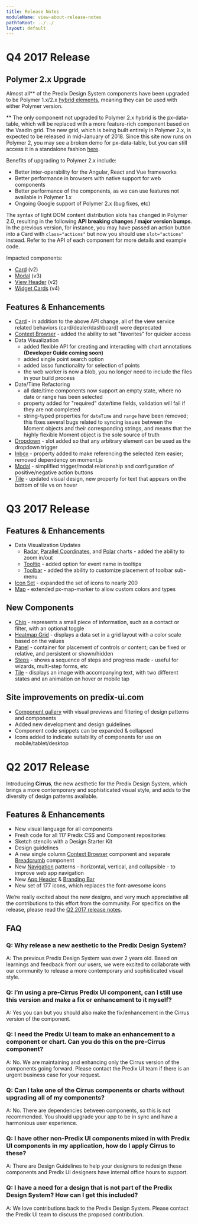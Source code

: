 ```yaml
---
title: Release Notes
moduleName: view-about-release-notes
pathToRoot: ../../
layout: default
---
```


# Q4 2017 Release

## Polymer 2.x Upgrade
Almost all\*\* of the Predix Design System components have been upgraded to be Polymer 1.x/2.x [hybrid elements](https://www.polymer-project.org/2.0/docs/devguide/hybrid-elements), meaning they can be used with either Polymer version.

\*\* The only component not upgraded to Polymer 2.x hybrid is the px-data-table, which will be replaced with a more feature-rich component based on the Vaadin grid. The new grid, which is being built entirely in Polymer 2.x, is expected to be released in mid-January of 2018. Since this site now runs on Polymer 2, you may see a broken demo for px-data-table, but you can still access it in a standalone fashion [here](https://www.predix-ui.com/px-data-table/px-data-table/).

Benefits of upgrading to Polymer 2.x include:
* Better inter-operability for the Angular, React and Vue frameworks
* Better performance in browsers with native support for web components
* Better performance of the components, as we can use features not available in Polymer 1.x
* Ongoing Google support of Polymer 2.x (bug fixes, etc)

The syntax of light DOM content distribution slots has changed in Polymer 2.0, resulting in the following **API breaking changes / major version bumps**. In the previous version, for instance, you may have passed an action button into a Card with `class="actions"` but now you should use `slot="actions"` instead. Refer to the API of each component for more details and example code.

Impacted components:
* [Card](/#/modules/px-card) (v2)
* [Modal](/#/modules/px-modal) (v3)
* [View Header](/#/modules/px-view-header) (v2)
* [Widget Cards](/#/modules/px-widget-cards) (v4)


## Features & Enhancements

* [Card](/#/modules/px-card) - in addition to the above API change, all of the view service related behaviors (card/dealer/dashboard) were deprecated
* [Context Browser](/#/modules/px-context-browser) - added the ability to set "favorites" for quicker access
* Data Visualization
  * added flexible API for creating and interacting with chart annotations **(Developer Guide coming soon)**
  * added single point search option
  * added lasso functionality for selection of points
  * the web worker is now a blob, you no longer need to include the files in your build process
* Date/Time Refactoring
  * all date/time components now support an empty state, where no date or range has been selected
  * property added for "required" date/time fields, validation will fail if they are not completed
  * string-typed properties for `dateTime` and `range` have been removed; this fixes several bugs related to syncing issues between the Moment objects and their corresponding strings, and means that the highly flexible Moment object is the sole source of truth
* [Dropdown](/#/modules/px-dropdown) - slot added so that any arbitrary element can be used as the dropdown trigger
* [Inbox](/#/modules/px-inbox) - property added to make referencing the selected item easier; removed dependency on moment.js
* [Modal](/#/modules/px-modal) - simplified trigger/modal relationship and configuration of positive/negative action buttons
* [Tile](/#/modules/px-tile) - updated visual design, new property for text that appears on the bottom of tile vs on hover


# Q3 2017 Release

## Features & Enhancements

* Data Visualization Updates
  * [Radar](/#/modules/px-vis-radar), [Parallel Coordinates](/#/modules/px-vis-parallel-coordinates), and [Polar](/#/modules/px-vis-polar) charts - added the ability to zoom in/out
  * [Tooltip](/#/elements/vis/px-vis/px-vis-tooltip) - added option for event name in tooltips
  * [Toolbar](/#/elements/vis/px-vis/px-vis-toolbar) - added the ability to customize placement of toolbar sub-menu
* [Icon Set](/#/modules/px-icon-set) - expanded the set of icons to nearly 200
* [Map](/#/modules/px-map) - extended px-map-marker to allow custom colors and types

## New Components

* [Chip](/#/modules/px-chip) - represents a small piece of information, such as a contact or filter, with an optional toggle
* [Heatmap Grid](/#/modules/px-heatmap-grid) - displays a data set in a grid layout with a color scale based on the values
* [Panel](/#/modules/px-panel) - container for placement of controls or content; can be fixed or relative, and persistent or shown/hidden
* [Steps](/#/modules/px-steps) - shows a sequence of steps and progress made - useful for wizards, multi-step forms, etc
* [Tile](/#/modules/px-tile) - displays an image with accompanying text, with two different states and an animation on hover or mobile tap

## Site improvements on predix-ui.com

* [Component gallery](/#/gallery) with visual previews and filtering of design patterns and components
* Added new development and design guidelines
* Component code snippets can be expanded & collapsed
* Icons added to indicate suitability of components for use on mobile/tablet/desktop


# Q2 2017 Release

Introducing **Cirrus**, the new aesthetic for the Predix Design System, which brings a more contemporary and sophisticated visual style, and adds to the diversity of design patterns available.

## Features & Enhancements

* New visual language for all components
* Fresh code for all 117 Predix CSS and Component repositories
* Sketch stencils with a Design Starter Kit
* Design guidelines
* A new single column [Context Browser](/#/modules/px-context-browser) component and separate [Breadcrumb](/#/modules/px-breadcrumbs) component
* New [Navigation](/#/modules/px-app-nav) patterns - horizontal, vertical, and collapsible - to improve web app navigation
* New [App Header](/#/modules/px-app-header) & [Branding Bar](/#/modules/px-branding-bar)
* New set of 177 icons, which replaces the font-awesome icons

We’re really excited about the new designs, and very much appreciative all the contributions to this effort from the community. For specifics on the release, please read the [Q2 2017 release notes](https://docs.predix.io/en-US/content/platform/web_application_development/predix_ui/predix-design-system-release-notes).

## FAQ

### Q: Why release a new aesthetic to the Predix Design System?
A: The previous Predix Design System was over 2 years old. Based on learnings and feedback from our users, we were excited to collaborate with our community to release a more contemporary and sophisticated visual style.

### Q: I’m using a pre-Cirrus Predix UI component, can I still use this version and make a fix or enhancement to it myself?
A: Yes you can but you should also make the fix/enhancement in the Cirrus version of the component.

### Q: I need the Predix UI team to make an enhancement to a component or chart. Can you do this on the pre-Cirrus component?
A: No. We are maintaining and enhancing only the Cirrus version of the components going forward. Please contact the Predix UI team if there is an urgent business case for your request.

### Q: Can I take one of the Cirrus components or charts without upgrading all of my components?
A: No. There are dependencies between components, so this is not recommended. You should upgrade your app to be in sync and have a harmonious user experience.

### Q: I have other non-Predix UI components mixed in with Predix UI components in my application, how do I apply Cirrus to these?
A: There are Design Guidelines to help your designers to redesign these components and Predix UI designers have internal office hours to support.

### Q: I have a need for a design that is not part of the Predix Design System? How can I get this included?
A: We love contributions back to the Predix Design System. Please contact the Predix UI team to discuss the proposed contribution.
